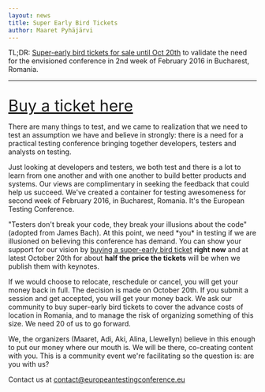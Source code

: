 ```yaml
---
layout: news
title: Super Early Bird Tickets
author: Maaret Pyhäjärvi
---
```

TL;DR: <a href="https://holvi.com/shop/EuroTestingConf/product/307fb905d2067da1cf9c6a68c2e31e33/">Super-early bird tickets for sale until Oct 20th</a> to validate the need for the envisioned conference in 2nd week of February 2016 in Bucharest, Romania.
<hr>
<br>

<div style="font-size:xx-large;color:red">
<a href="https://holvi.com/shop/EuroTestingConf/product/307fb905d2067da1cf9c6a68c2e31e33/">Buy a ticket here</a>
</div>

<p>
There are many things to test, and we came to realization that we need to test an assumption we have and believe in strongly: there is a need for a practical testing conference bringing together developers, testers and analysts on testing.
</p>
<p>
Just looking at developers and testers, we both test and there is a lot to learn from one another and with one another to build better products and systems. Our views are complimentary in seeking the feedback that could help us succeed.  We've created a container for testing awesomeness for second week of February 2016, in Bucharest, Romania. It's the European Testing Conference.
</p>
<p>"Testers don't break your code, they break your illusions about the code" (adopted from James Bach). At this point, we need *you* in testing if we are illusioned on believing this conference has demand. You can show your support for our vision by <a href="https://holvi.com/shop/EuroTestingConf/product/307fb905d2067da1cf9c6a68c2e31e33/">buying a super-early bird ticket</a> <b>right now</b> and at latest October 20th for about <b>half the price the tickets</b> will be when we publish them with keynotes.
</p>
<p>If we would choose to relocate, reschedule or cancel, you will get your money back in full. The decision is made on October 20th. If you submit a session and get accepted, you will get your money back. We ask our community to buy super-early bird tickets to cover the advance costs of location in Romania, and to manage the risk of organizing something of this size. We need 20 of us to go forward.
</p>
<p>We, the organizers (Maaret, Adi, Aki, Alina, Llewellyn) believe in this enough to put our money where our mouth is. We will be there, co-creating content with you. This is a community event we're facilitating so the question is: are you with us? 
</p>
Contact us at <a href="mailto:contact@europeantestingconference.eu">contact@europeantestingconference.eu</a>
